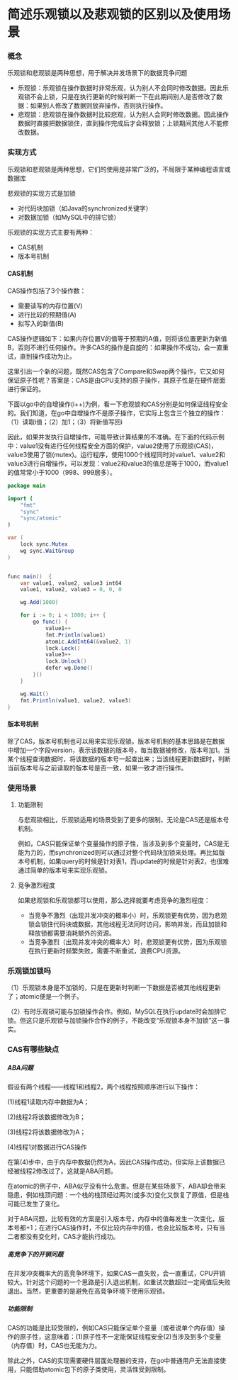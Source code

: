 # 简述乐观锁以及悲观锁的区别以及使用场景

### 概念

乐观锁和悲观锁是两种思想，用于解决并发场景下的数据竞争问题

- 乐观锁：乐观锁在操作数据时非常乐观，认为别人不会同时修改数据。因此乐观锁不会上锁，只是在执行更新的时候判断一下在此期间别人是否修改了数据：如果别人修改了数据则放弃操作，否则执行操作。
- 悲观锁：悲观锁在操作数据时比较悲观，认为别人会同时修改数据。因此操作数据时直接把数据锁住，直到操作完成后才会释放锁；上锁期间其他人不能修改数据。

### 实现方式

乐观锁和悲观锁是两种思想，它们的使用是非常广泛的，不局限于某种编程语言或数据库

悲观锁的实现方式是加锁

- 对代码块加锁（如Java的synchronized关键字）
- 对数据加锁（如MySQL中的排它锁）

乐观锁的实现方式主要有两种：

- CAS机制
- 版本号机制

#### CAS机制

CAS操作包括了3个操作数：

- 需要读写的内存位置(V)
- 进行比较的预期值(A)
- 拟写入的新值(B)

CAS操作逻辑如下：如果内存位置V的值等于预期的A值，则将该位置更新为新值B，否则不进行任何操作。许多CAS的操作是自旋的：如果操作不成功，会一直重试，直到操作成功为止。

这里引出一个新的问题，既然CAS包含了Compare和Swap两个操作，它又如何保证原子性呢？答案是：CAS是由CPU支持的原子操作，其原子性是在硬件层面进行保证的。

下面以go中的自增操作(i++)为例，看一下悲观锁和CAS分别是如何保证线程安全的。我们知道，在go中自增操作不是原子操作，它实际上包含三个独立的操作：（1）读取i值；（2）加1；（3）将新值写回i

因此，如果并发执行自增操作，可能导致计算结果的不准确。在下面的代码示例中：value1没有进行任何线程安全方面的保护，value2使用了乐观锁(CAS)，value3使用了锁(mutex)。运行程序，使用1000个线程同时对value1、value2和value3进行自增操作，可以发现：value2和value3的值总是等于1000，而value1的值常常小于1000（998、999居多）。

```java
package main

import (
	"fmt"
	"sync"
	"sync/atomic"
)

var (
	lock sync.Mutex
	wg sync.WaitGroup
)


func main()  {
	var value1, value2, value3 int64
	value1, value2, value3 = 0, 0, 0

	wg.Add(1000)

	for i := 0; i < 1000; i++ {
		go func() {
			value1++
			fmt.Println(value1)
			atomic.AddInt64(&value2, 1)
			lock.Lock()
			value3++
			lock.Unlock()
			defer wg.Done()
		}()
	}

	wg.Wait()
	fmt.Println(value1, value2, value3)
}
```

#### 版本号机制

除了CAS，版本号机制也可以用来实现乐观锁。版本号机制的基本思路是在数据中增加一个字段version，表示该数据的版本号，每当数据被修改，版本号加1。当某个线程查询数据时，将该数据的版本号一起查出来；当该线程更新数据时，判断当前版本号与之前读取的版本号是否一致，如果一致才进行操作。

### 使用场景

1. 功能限制

   与悲观锁相比，乐观锁适用的场景受到了更多的限制，无论是CAS还是版本号机制。

   例如，CAS只能保证单个变量操作的原子性，当涉及到多个变量时，CAS是无能为力的，而synchronized则可以通过对整个代码块加锁来处理。再比如版本号机制，如果query的时候是针对表1，而update的时候是针对表2，也很难通过简单的版本号来实现乐观锁。

2. 竞争激烈程度

   如果悲观锁和乐观锁都可以使用，那么选择就要考虑竞争的激烈程度：

   - 当竞争不激烈（出现并发冲突的概率小）时，乐观锁更有优势，因为悲观锁会锁住代码块或数据，其他线程无法同时访问，影响并发，而且加锁和释放锁都需要消耗额外的资源。
   - 当竞争激烈（出现并发冲突的概率大）时，悲观锁更有优势，因为乐观锁在执行更新时频繁失败，需要不断重试，浪费CPU资源。

### 乐观锁加锁吗

（1）乐观锁本身是不加锁的，只是在更新时判断一下数据是否被其他线程更新了；atomic便是一个例子。

（2）有时乐观锁可能与加锁操作合作。例如，MySQL在执行update时会加排它锁。但这只是乐观锁与加锁操作合作的例子，不能改变“乐观锁本身不加锁”这一事实。

### CAS有哪些缺点

##### ABA问题

假设有两个线程——线程1和线程2，两个线程按照顺序进行以下操作：

(1)线程1读取内存中数据为A；

(2)线程2将该数据修改为B；

(3)线程2将该数据修改为A；

(4)线程1对数据进行CAS操作

在第(4)步中，由于内存中数据仍然为A，因此CAS操作成功，但实际上该数据已经被线程2修改过了。这就是ABA问题。

在atomic的例子中，ABA似乎没有什么危害。但是在某些场景下，ABA却会带来隐患，例如栈顶问题：一个栈的栈顶经过两次(或多次)变化又恢复了原值，但是栈可能已发生了变化。

对于ABA问题，比较有效的方案是引入版本号，内存中的值每发生一次变化，版本号都+1；在进行CAS操作时，不仅比较内存中的值，也会比较版本号，只有当二者都没有变化时，CAS才能执行成功。

##### 高竞争下的开销问题

在并发冲突概率大的高竞争环境下，如果CAS一直失败，会一直重试，CPU开销较大。针对这个问题的一个思路是引入退出机制，如重试次数超过一定阈值后失败退出。当然，更重要的是避免在高竞争环境下使用乐观锁。

##### 功能限制

CAS的功能是比较受限的，例如CAS只能保证单个变量（或者说单个内存值）操作的原子性，这意味着：(1)原子性不一定能保证线程安全(2)当涉及到多个变量（内存值）时，CAS也无能为力。

除此之外，CAS的实现需要硬件层面处理器的支持，在go中普通用户无法直接使用，只能借助atomic包下的原子类使用，灵活性受到限制。



